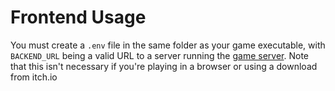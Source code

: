 # Frontend Usage

You must create a `.env` file in the same folder as your game executable, with
`BACKEND_URL` being a valid URL to a server running the [game server](../backend).
Note that this isn't necessary if you're playing in a browser or using a download
from itch.io
